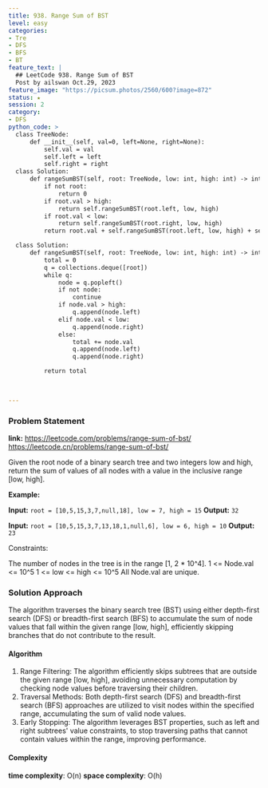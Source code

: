 ```yaml
---
title: 938. Range Sum of BST
level: easy
categories:
- Tre
- DFS
- BFS
- BT
feature_text: |
  ## LeetCode 938. Range Sum of BST
  Post by ailswan Oct.29, 2023
feature_image: "https://picsum.photos/2560/600?image=872"
status: ★
session: 2
category:
- DFS
python_code: >
  class TreeNode:
      def __init__(self, val=0, left=None, right=None):
          self.val = val
          self.left = left
          self.right = right
  class Solution:
      def rangeSumBST(self, root: TreeNode, low: int, high: int) -> int:
          if not root:
              return 0
          if root.val > high:
              return self.rangeSumBST(root.left, low, high)
          if root.val < low:
              return self.rangeSumBST(root.right, low, high)
          return root.val + self.rangeSumBST(root.left, low, high) + self.rangeSumBST(root.right, low, high)

  class Solution:
      def rangeSumBST(self, root: TreeNode, low: int, high: int) -> int:
          total = 0
          q = collections.deque([root])
          while q:
              node = q.popleft()
              if not node:
                  continue
              if node.val > high:
                  q.append(node.left)
              elif node.val < low:
                  q.append(node.right)
              else:
                  total += node.val
                  q.append(node.left)
                  q.append(node.right)

          return total

  
   
---
```


### Problem Statement
**link:**
https://leetcode.com/problems/range-sum-of-bst/
https://leetcode.cn/problems/range-sum-of-bst/
 
Given the root node of a binary search tree and two integers low and high, return the sum of values of all nodes with a value in the inclusive range [low, high].

**Example:**

**Input:** `root = [10,5,15,3,7,null,18], low = 7, high = 15`
**Output:** `32`
 
**Input:** `root = [10,5,15,3,7,13,18,1,null,6], low = 6, high = 10`
**Output:** `23`

Constraints:

The number of nodes in the tree is in the range [1, 2 * 10^4].
1 <= Node.val <= 10^5
1 <= low <= high <= 10^5
All Node.val are unique.
 
### Solution Approach
The algorithm traverses the binary search tree (BST) using either depth-first search (DFS) or breadth-first search (BFS) to accumulate the sum of node values that fall within the given range [low, high], efficiently skipping branches that do not contribute to the result.

#### Algorithm
1. Range Filtering: The algorithm efficiently skips subtrees that are outside the given range [low, high], avoiding unnecessary computation by checking node values before traversing their children.
2. Traversal Methods: Both depth-first search (DFS) and breadth-first search (BFS) approaches are utilized to visit nodes within the specified range, accumulating the sum of valid node values.
3. Early Stopping: The algorithm leverages BST properties, such as left and right subtrees' value constraints, to stop traversing paths that cannot contain values within the range, improving performance.

#### Complexity
 **time complexity**: O(n)
 **space complexity**: O(h)